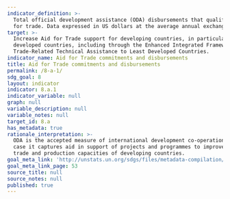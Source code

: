 ```yaml
---
indicator_definition: >-
  Total official development assistance (ODA) disbursements that qualify as aid
  for trade. Data expressed in US dollars at the average annual exchange rate.
target: >-
  Increase Aid for Trade support for developing countries, in particular least
  developed countries, including through the Enhanced Integrated Framework for
  Trade-Related Technical Assistance to Least Developed Countries.
indicator_name: Aid for Trade commitments and disbursements
title: Aid for Trade commitments and disbursements
permalink: /8-a-1/
sdg_goal: 8
layout: indicator
indicator: 8.a.1
indicator_variable: null
graph: null
variable_description: null
variable_notes: null
target_id: 8.a
has_metadata: true
rationale_interpretation: >-
  ODA is the accepted measure of international development co-operation. In this
  case it captures aid in support of projects and programmes to improve the
  trade and production capacities of developing countries.
goal_meta_link: 'http://unstats.un.org/sdgs/files/metadata-compilation/Metadata-Goal-8.pdf'
goal_meta_link_page: 53
source_title: null
source_notes: null
published: true
---
```

